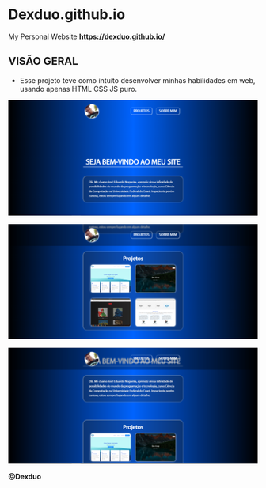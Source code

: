 # Dexduo.github.io
My Personal Website
**https://dexduo.github.io/**

## VISÃO GERAL
   - Esse projeto teve como intuito desenvolver minhas habilidades em web,
   usando apenas HTML CSS JS puro.


![img1](./imgs/portfolio1.PNG)

![img2](./imgs/portfolio2.PNG)

![img3](./imgs/portfolio3.PNG)

**@Dexduo**
